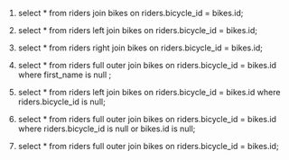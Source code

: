 1. select * from riders join bikes on riders.bicycle_id = bikes.id;

2. select * from riders left join bikes on riders.bicycle_id = bikes.id;

3. select * from riders right join bikes on riders.bicycle_id = bikes.id;

4. select * from riders full outer join bikes on riders.bicycle_id = bikes.id where first_name is null ;

5. select * from riders left join bikes on riders.bicycle_id = bikes.id where riders.bicycle_id is null;

6. select * from riders full outer join bikes on riders.bicycle_id = bikes.id where riders.bicycle_id is null or bikes.id is null;

7. select * from riders full outer join bikes on riders.bicycle_id = bikes.id;
